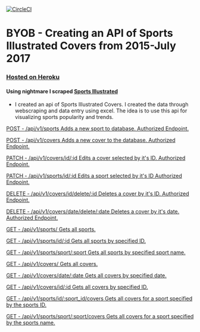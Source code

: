 [![CircleCI](https://circleci.com/gh/kellymiller6/byob.svg?style=svg)](https://circleci.com/gh/kellymiller6/byob)

# BYOB - Creating an API of Sports Illustrated Covers from 2015-July 2017

### [Hosted on Heroku](https://byob-dave-hubertus.herokuapp.com/)
#### Using nightmare I scraped [Sports Illustrated](https://www.si.com)
* I created an api of Sports Illustrated Covers. I created the data through webscraping and data
entry using excel. The idea is to use this api for visualizing sports popularity and trends.

[POST - /api/v1/sports Adds a new sport to database. Authorized Endpoint.](https://github.com/kellymiller6/byob/blob/master/server.js#L54-L68)


[POST - /api/v1/covers Adds a new cover to the database. Authorized Endpoint.](https://github.com/kellymiller6/byob/blob/master/server.js#L70-L84)


[PATCH - /api/v1/covers/id/:id Edits a cover selected by it's ID. Authorized Endpoint.](https://github.com/kellymiller6/byob/blob/master/server.js#L86-L97)


[PATCH - /api/v1/sports/id/:id Edits a sport selected by it's ID Authorized Endpoint.](https://github.com/kellymiller6/byob/blob/master/server.js#L99-L110)


[DELETE - /api/v1/covers/id/delete/:id Deletes a cover by it's ID. Authorized Endpoint.](https://github.com/kellymiller6/byob/blob/master/server.js#L112-L125)

[DELETE - /api/v1/covers/date/delete/:date Deletes a cover by it's date. Authorized Endpoint.](https://github.com/kellymiller6/byob/blob/master/server.js#L127-L140)

[GET - /api/v1/sports/ Gets all sports.](https://github.com/kellymiller6/byob/blob/master/server.js#L142-L152)

[GET - /api/v1/sports/id/:id Gets all sports by specified ID.](https://github.com/kellymiller6/byob/blob/master/server.js#L154-L164)

[GET - /api/v1/sports/sport/:sport Gets all sports by specified sport name.](https://github.com/kellymiller6/byob/blob/master/server.js#L166-L177)

[GET - /api/v1/covers/ Gets all covers.](https://github.com/kellymiller6/byob/blob/master/server.js#L179-L189)

[GET - /api/v1/covers/date/:date Gets all covers by specified date.](https://github.com/kellymiller6/byob/blob/master/server.js#L191-L201)

[GET - /api/v1/covers/id/:id Gets all covers by specified ID.](https://github.com/kellymiller6/byob/blob/master/server.js#L203-L213)

[GET - /api/v1/sports/id/:sport_id/covers Gets all covers for a sport specified by the sports ID.](https://github.com/kellymiller6/byob/blob/master/server.js#L215-L225)

[GET - /api/v1/sports/sport/:sport/covers Gets all covers for a sport specified by the sports name.](https://github.com/kellymiller6/byob/blob/master/server.js#L227-L237)
